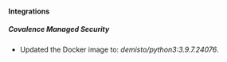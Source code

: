 #### Integrations
##### Covalence Managed Security
- Updated the Docker image to: *demisto/python3:3.9.7.24076*.
